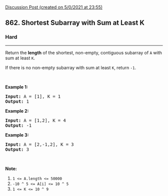 [Discussion Post (created on 5/0/2021 at 23:55)](https://leetcode.com/problems/shortest-subarray-with-sum-at-least-k/submissions/)  
<h2>862. Shortest Subarray with Sum at Least K</h2><h3>Hard</h3><hr><div><p>Return the <strong>length</strong> of the shortest, non-empty, contiguous&nbsp;subarray of <code>A</code> with sum at least <code>K</code>.</p>

<p>If there is no non-empty subarray with sum at least <code>K</code>, return <code>-1</code>.</p>

<p>&nbsp;</p>

<ol>
</ol>

<div>
<p><strong>Example 1:</strong></p>

<pre><strong>Input: </strong>A = <span id="example-input-1-1">[1]</span>, K = <span id="example-input-1-2">1</span>
<strong>Output: </strong><span id="example-output-1">1</span>
</pre>

<div>
<p><strong>Example 2:</strong></p>

<pre><strong>Input: </strong>A = <span id="example-input-2-1">[1,2]</span>, K = <span id="example-input-2-2">4</span>
<strong>Output: </strong><span id="example-output-2">-1</span>
</pre>

<div>
<p><strong>Example 3:</strong></p>

<pre><strong>Input: </strong>A = <span id="example-input-3-1">[2,-1,2]</span>, K = <span id="example-input-3-2">3</span>
<strong>Output: </strong><span id="example-output-3">3</span>
</pre>

<p>&nbsp;</p>

<p><strong>Note:</strong></p>

<ol>
	<li><code>1 &lt;= A.length &lt;= 50000</code></li>
	<li><code>-10 ^ 5&nbsp;&lt;= A[i] &lt;= 10 ^ 5</code></li>
	<li><code>1 &lt;= K &lt;= 10 ^ 9</code></li>
</ol>
</div>
</div>
</div>
</div>